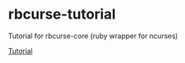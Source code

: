 rbcurse-tutorial
================

Tutorial for rbcurse-core (ruby wrapper for ncurses)

[Tutorial](https://github.com/rkumar/rbcurse-tutorial/tree/master/md)
